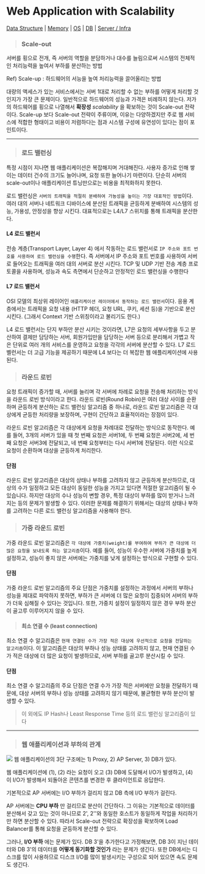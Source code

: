# Web Application with Scalability

[Data Structure](#) | [Memory](#) | [OS](#) | [DB](#) | [Server / Infra](#)

> ### **Scale-out**

서버를 횡으로 전개, 즉 서버의 역할을 분담하거나 대수를 늘림으로써 시스템의 전체적인 처리능력을 높여서 부하를 분산하는 방법

Ref) Scale-up : 하드웨어의 서능을 높여 처리능력을 끌어올리는 방법

대량의 액세스가 있는 서비스에서는 서버 1대로 처리할 수 없는 부하를 어떻게 처리할 것인지가 가장 큰 문제이다.
일반적으로 하드웨어의 성능과 가격은 비례하지 않는다. 저가의 하드웨어를 횡으로 나열해서 **확장성** *scalability* 을 확보하는 것이 Scale-out 전략이다.
Scale-up 보다 Scale-out 전략이 주류이며, 
이유는 다양하겠지만 주로 웹 서비스에 적합한 형태이고 비용이 저렴하다는 점과 시스템 구성에 유연성이 있다는 점이 포인트이다.

---

> ### 로드 밸런싱

특정 시점이 지나면 웹 애플리케이션은 복잡해지며 거대해진다. 사용자 증가로 인해 쌓이는 데이터 건수의 크기도 늘어나며, 요청 또한 늘어나기 마련이다. 단순히 서버의 scale-out이나 애플리케이션 튜닝만으로는 비용을 최적화하지 못한다.

로드 밸런싱은 `서버의 트래픽을 적절히 분배하여 가뇽성을 높이는 가장 대표적인 방법`이다. 여러 대의 서버나 네트워크 디바이스에 분산된 트래픽을 균등하게 분배하여 시스템의 성능, 가용성, 안정성을 향상 시킨다. 대표적으로는 L4/L7 스위치를 통해 트래픽을 분산한다.

#### L4 로드 밸런서
전송 계층(Transport Layer, Layer 4) 에서 작동하는 로드 밸런서로 `IP 주소와 포트 번호를 사용하여 로드 밸런싱을 수행`한다. 즉 서버에서 IP 주소와 포트 번호를 사용하여 서버로 들어오는 트래픽을 여러 대의 서버로 분산 시킨다. TCP 및 UDP 기반 전송 계층 프로토콜을 사용하며, 성능과 속도 측면에서 단순하고 안정적인 로드 밸런싱을 수행한다

#### L7 로드 밸런서
OSI 모델의 최상위 레이어인 `애플리케이션 레이어에서 동작하는 로드 밸런서`이다. 응용 계층에서는 트래픽을 요청 내용 (HTTP 헤더, 요청 URL, 쿠키, 세션 등)을 기반으로 분산 시킨다. (그래서 Context 기반 스위칭이라고 불리기도 한다.)

L4 로드 밸런서는 단지 부하만 분산 시키는 것이라면, L7은 요청의 세부사항을 두고 분산하여 결제만 담당하는 서버, 회원가입만을 담당하는 서버 등으로 분리해서 가볍고 작은 단위로 여러 개의 서비스를 운영하고 요청을 각각의 서버에 분산할 수 있다. L7 로드 벨런서는 더 고급 기능을 제공하기 때문에 L4 보다는 더 복잡한 웹 애플리케이션에 사용된다.


> ### 라운드 로빈

요청 트래픽이 증가할 때, 서버를 늘리며 각 서버에 차례로 요청을 전송해 처리하는 방식을 라운드 로빈 방식이라고 한다. 라운드 로빈(Round Robin)은 여러 대상 사이를 순환하며 균등하게 분산하는 로드 밸런싱 알고리즘 중 하나로, 라운드 로빈 알고리즘은 각 대상에게 균등한 처리량을 보장하며, 구현이 간단하고 효율적이라는 장점이 있다.

라운드 로빈 알고리즘은 각 대상에게 요청을 차례대로 전달하는 방식으로 동작한다. 예를 들어, 3개의 서버가 있을 때 첫 번째 요청은 서버1에, 두 번째 요청은 서버2에, 세 번째 요청은 서버3에 전달되고, 네 번째 요청부터는 다시 서버1에 전달된다. 이런 식으로 요청이 순환하며 대상을 균등하게 처리한다.

#### 단점
라운드 로빈 알고리즘은 대상의 상태나 부하를 고려하지 않고 균등하게 분산하므로, 대상의 수가 일정하고 모든 대상이 동일한 성능을 가지고 있다면 적절한 알고리즘이 될 수 있습니다. 하지만 대상의 수나 성능이 변할 경우, 특정 대상이 부하를 많이 받거나 느려지는 등의 문제가 발생할 수 있다. 이러한 문제를 해결하기 위해서는 대상의 상태나 부하를 고려하는 다른 로드 밸런싱 알고리즘을 사용해야 한다.

> ### 가중 라운드 로빈
가중 라운드 로빈 알고리즘은 `각 대상에 가중치(weight)를 부여하여 부하가 큰 대상에 더 많은 요청을 보내도록 하는 알고리즘`이다. 예를 들어, 성능이 우수한 서버에 가중치를 높게 설정하고, 성능이 좋지 않은 서버에는 가중치를 낮게 설정하는 방식으로 구현할 수 있다.

#### 단점
가중 라운드 로빈 알고리즘의 주요 단점은 가중치를 설정하는 과정에서 서버의 부하나 성능을 제대로 파악하지 못하면, 부하가 큰 서버에 더 많은 요청이 집중되어 서버의 부하가 더욱 심해질 수 있다는 것입니다. 또한, 가중치 설정이 일정하지 않은 경우 부하 분산이 골고루 이루어지지 않을 수 있다.

> #### 최소 연결 수 (least connection)
최소 연결 수 알고리즘은 `현재 연결된 수가 가장 적은 대상에 우선적으로 요청을 전달하는 알고리즘`이다. 이 알고리즘은 대상의 부하나 성능 상태를 고려하지 않고, 현재 연결된 수가 적은 대상에 더 많은 요청이 발생하므로, 서버 부하를 골고루 분산시킬 수 있다.

#### 단점
최소 연결 수 알고리즘의 주요 단점은 연결 수가 가장 적은 서버에만 요청을 전달하기 때문에, 대상 서버의 부하나 성능 상태를 고려하지 않기 때문에, 불균형한 부하 분산이 발생할 수 있다.

> 이 외에도 IP Hash나 Least Response Time 등의 로드 밸런싱 알고리즘이 있다
 
---

> ### **웹 애플리케이션과 부하의 관계**

![](https://lh3.googleusercontent.com/F31JDV6X4-hBB27Fhs2NBvKsQHwHCSQTygW2ts8rNyUwEfukiL7E8Iu1Aygx7UbkNtXaim9Zo5VzUN6FpFkX49_NmDHDc9kP_lgMMtVQg_b-Gf24CbyDM0uS-cSzspgQhhoU1n92QndmgAD6cFH2HjPExfeReq9NqI_mQWv1xZ9mW5nLcHX-bOeZN6vQl6TgBqtIYvn8dAN6DS_W78E1At1-gFC3JRYi8MuI5qok2cJblDsbkA8bQyRwiZxrZt6Q6OHurx6-CHo2dqffUeP6417Izf2yKLDSG5IkgfHey7-gLMjF051KmENXtoR00mjJ0Nllxo0nCHHQa7QCQvYSyCcTra0KPcvIRCTr_KLvIdLIjTyLhk5XWne30apMUa_OJrAcnq88jUS4Kc_6J7TSCbRoRxpBCNrmOZDcWFW5tJEtGPQQidB7BX_O4lPo1xw_FLdvzW3VPbCbgk9UQMYL9oZ9ZacwlhKFY99a9QxVilnU9rAoAaZJztOO3DT0dqNRC20P7x9UPOa8N5X5Z9xJgORgJNYdGJzpUzsvz9BVr7DCA3LWbX3DkcydTOIVQLGA4iSmtkU4FGA7aBAt5J7wolQV_MDbVzmmOzozjaXjllaxEPti1Eq-qsC8c_hv-YjsWXRffBf3HlFcWcRAPGAmQ2g16SrH8c4=w1431-h968-no)
웹 애플리케이션의 3단 구조에는 1) Proxy, 2) AP Server, 3) DB가 있다.

웹 애플리케이션에 (1), (2) 라는 요청이 오고 (3) DB에 도달해서 I/O가 발생하고, (4) 이 I/O가 발생해서 되돌아온 콘텐츠를 변경한 후 클라이언트로 응답한다.

기본적으로 AP 서버에는 I/O 부하가 걸리지 않고 DB 측에 I/O 부하가 걸린다.

AP 서버에는 **CPU 부하** 만 걸리므로 분산이 간단하다. 그 이유는 기본적으로 데이터를 분산해서 갖고 있는 것이 아니므로 2', 2''와 동일한 호스트가 동일하게 작업을 처리하기만 하면 분산할 수 있다.
따라서 Scale-out 전략으로 확장성을 확보하며 Load Balancer를 통해 요청을 균등하게 분산할 수 있다.

그러나, **I/O 부하** 에는 문제가 있다. DB 3'을 추가한다고 가정해보면, DB 3이 지닌 데이터와 DB 3'의 데이터를 **어떻게 동기화할 것인가** 라는 문제가 생긴다.
또한 DB에서는 디스크를 많이 사용하므로 디스크 I/O를 많이 발생시키는 구성으로 되어 있으면 속도 문제도 생긴다.

